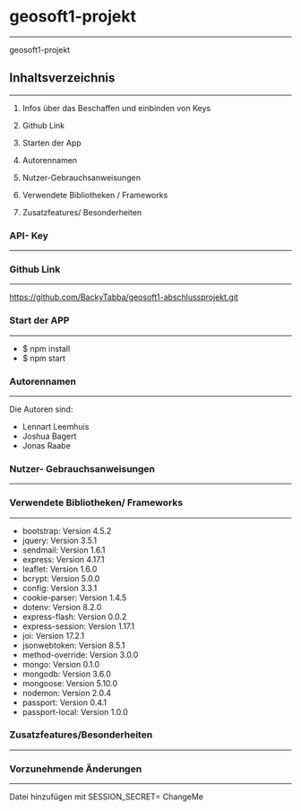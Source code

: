 # geosoft1-projekt
***
geosoft1-projekt

## Inhaltsverzeichnis
***
1. Infos über das Beschaffen und einbinden von Keys

2. Github Link

3. Starten der App

4. Autorennamen

5. Nutzer-Gebrauchsanweisungen

6. Verwendete Bibliotheken / Frameworks

7. Zusatzfeatures/ Besonderheiten

### API- Key
***


### Github Link
***
https://github.com/BackyTabba/geosoft1-abschlussprojekt.git

### Start der APP
***
* $ npm install
* $ npm start

### Autorennamen
***
Die Autoren sind: 
* Lennart Leemhuis
* Joshua Bagert
* Jonas Raabe

### Nutzer- Gebrauchsanweisungen
***

### Verwendete Bibliotheken/ Frameworks
***
* bootstrap: Version 4.5.2
* jquery: Version 3.5.1
* sendmail: Version 1.6.1
* express: Version 4.17.1
* leaflet: Version 1.6.0
* bcrypt: Version 5.0.0
* config: Version 3.3.1
* cookie-parser: Version 1.4.5
* dotenv: Version 8.2.0
* express-flash: Version 0.0.2
* express-session: Version 1.17.1
* joi: Version 17.2.1
* jsonwebtoken: Version 8.5.1
* method-override: Version 3.0.0
* mongo: Version 0.1.0
* mongodb: Version 3.6.0
* mongoose: Version 5.10.0
* nodemon: Version 2.0.4
* passport: Version 0.4.1
* passport-local: Version 1.0.0


### Zusatzfeatures/Besonderheiten
***
### Vorzunehmende Änderungen
***
Datei hinzufügen mit SESSION_SECRET= ChangeMe
